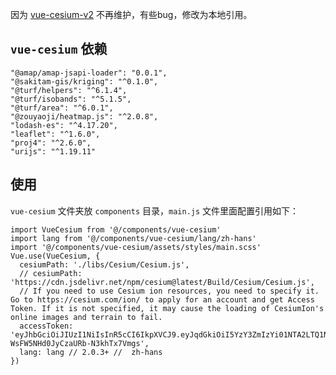 
因为 [vue-cesium-v2](`https://github.com/zouyaoji/vue-cesium-v2`) 不再维护，有些bug，修改为本地引用。



## `vue-cesium` 依赖

```
"@amap/amap-jsapi-loader": "0.0.1",
"@sakitam-gis/kriging": "^0.1.0",
"@turf/helpers": "^6.1.4",
"@turf/isobands": "^5.1.5",
"@turf/area": "^6.0.1",
"@zouyaoji/heatmap.js": "^2.0.8",
"lodash-es": "^4.17.20",
"leaflet": "^1.6.0",
"proj4": "^2.6.0",
"urijs": "^1.19.11"
```

## 使用

`vue-cesium` 文件夹放 `components` 目录，`main.js` 文件里面配置引用如下：

```
import VueCesium from '@/components/vue-cesium'
import lang from '@/components/vue-cesium/lang/zh-hans'
import '@/components/vue-cesium/assets/styles/main.scss'
Vue.use(VueCesium, {
  cesiumPath: './libs/Cesium/Cesium.js',
  // cesiumPath: 'https://cdn.jsdelivr.net/npm/cesium@latest/Build/Cesium/Cesium.js',
  // If you need to use Cesium ion resources, you need to specify it. Go to https://cesium.com/ion/ to apply for an account and get Access Token. If it is not specified, it may cause the loading of CesiumIon's online images and terrain to fail.
  accessToken: 'eyJhbGciOiJIUzI1NiIsInR5cCI6IkpXVCJ9.eyJqdGkiOiI5YzY3ZmIzYi01NTA2LTQ1NzEtYmJkMi0xYjMxN2QyYjgxMDAiLCJpZCI6MTQ2OTk3LCJpYXQiOjE2ODcyMjk3NzN9.mKClS7KJhQx4Y-WsFW5NHd0JyCzaURb-N3khTx7Vmgs',
  lang: lang // 2.0.3+ //  zh-hans
})
```